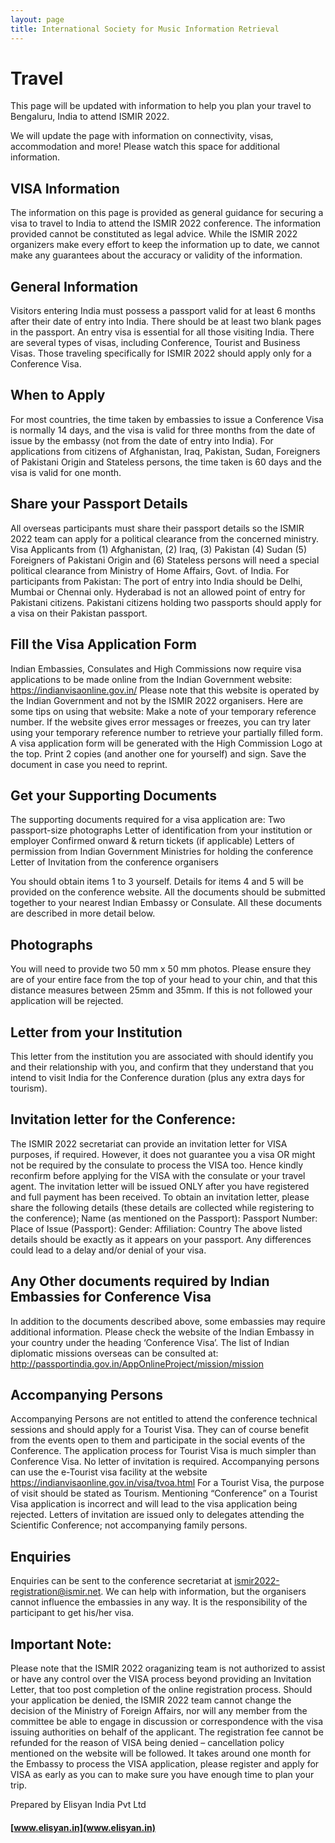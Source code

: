 ```yaml
---
layout: page
title: International Society for Music Information Retrieval
---
```


# Travel

This page will be updated with information to help you plan your travel to Bengaluru, India to attend ISMIR 2022. 

We will update the page with information on connectivity, visas, accommodation and more! Please watch this space for additional information. 

## VISA Information

The information on this page is provided as general guidance for securing a visa to travel to India to attend the ISMIR 2022 conference. The information provided cannot be constituted as legal advice. While the ISMIR 2022 organizers make every effort to keep the information up to date, we cannot make any guarantees about the accuracy or validity of the information.   
 
## General Information
Visitors entering India must possess a passport valid for at least 6 months after their date of entry into India. There should be at least two blank pages in the passport.
An entry visa is essential for all those visiting India. There are several types of visas, including Conference, Tourist and Business Visas. Those traveling specifically for ISMIR 2022 should apply only for a Conference Visa.
 
## When to Apply
For most countries, the time taken by embassies to issue a Conference Visa is normally 14 days, and the visa is valid for three months from the date of issue by the embassy (not from the date of entry into India). For applications from citizens of Afghanistan, Iraq, Pakistan, Sudan, Foreigners of Pakistani Origin and Stateless persons, the time taken is 60 days and the visa is valid for one month.
 
## Share your Passport Details
All overseas participants must share their passport details so the ISMIR 2022 team can apply for a political clearance from the concerned ministry.
Visa Applicants from (1) Afghanistan, (2) Iraq, (3) Pakistan (4) Sudan (5) Foreigners of Pakistani Origin and (6) Stateless persons will need a special political clearance from Ministry of Home Affairs, Govt. of India.
For participants from Pakistan:
The port of entry into India should be Delhi, Mumbai or Chennai only. Hyderabad is not an allowed point of entry for Pakistani citizens.
Pakistani citizens holding two passports should apply for a visa on their Pakistan passport.
 
## Fill the Visa Application Form
Indian Embassies, Consulates and High Commissions now require visa applications to be made online from the Indian Government website:  https://indianvisaonline.gov.in/
Please note that this website is operated by the Indian Government and not by the ISMIR 2022 organisers. Here are some tips on using that website:
Make a note of your temporary reference number. If the website gives error messages or freezes, you can try later using your temporary reference number to retrieve your partially filled form.
A visa application form will be generated with the High Commission Logo at the top. Print 2 copies (and another one for yourself) and sign. Save the document in case you need to reprint.
 
## Get your Supporting Documents
The supporting documents required for a visa application are:
Two passport-size photographs
Letter of identification from your institution or employer
Confirmed onward & return tickets (if applicable)
Letters of permission from Indian Government Ministries for holding the conference
Letter of Invitation from the conference organisers

You should obtain items 1 to 3 yourself. Details for items 4 and 5 will be provided on the conference website. All the documents should be submitted together to your nearest Indian Embassy or Consulate. All these documents are described in more detail below.
 
## Photographs
You will need to provide two 50 mm x 50 mm photos. Please ensure they are of your entire face from the top of your head to your chin, and that this distance measures between 25mm and 35mm. If this is not followed your application will be rejected.
 
## Letter from your Institution
This letter from the institution you are associated with should identify you and their relationship with you, and confirm that they understand that you intend to visit India for the Conference duration (plus any extra days for tourism).
 
## Invitation letter for the Conference:
The ISMIR 2022 secretariat can provide an invitation letter for VISA purposes, if required. However, it does not guarantee you a visa OR might not be required by the consulate to process the VISA too. Hence kindly reconfirm before applying for the VISA with the consulate or your travel agent.
The invitation letter will be issued ONLY after you have registered and full payment has been received.
To obtain an invitation letter, please share the following details (these details are collected while registering to the conference);
Name (as mentioned on the Passport):
Passport Number:
Place of Issue (Passport):
Gender:
Affiliation:
Country
The above listed details should be exactly as it appears on your passport. Any differences could lead to a delay and/or denial of your visa. 
 
## Any Other documents required by Indian Embassies for Conference Visa
In addition to the documents described above, some embassies may require additional information. Please check the website of the Indian Embassy in your country under the heading ‘Conference Visa’.
The list of Indian diplomatic missions overseas can be consulted at: http://passportindia.gov.in/AppOnlineProject/mission/mission
 
## Accompanying Persons
Accompanying Persons are not entitled to attend the conference technical sessions and should apply for a Tourist Visa. They can of course benefit from the events open to them and participate in the social events of the Conference.
The application process for Tourist Visa is much simpler than Conference Visa. No letter of invitation is required. Accompanying persons can use the e-Tourist visa facility at the website https://indianvisaonline.gov.in/visa/tvoa.html
For a Tourist Visa, the purpose of visit should be stated as Tourism. Mentioning “Conference” on a Tourist Visa application is incorrect and will lead to the visa application being rejected.
Letters of invitation are issued only to delegates attending the Scientific Conference; not accompanying family persons.
 
## Enquiries
Enquiries can be sent to the conference secretariat at ismir2022-registration@ismir.net. We can help with information, but the organisers cannot influence the embassies in any way. It is the responsibility of the participant to get his/her visa.

## Important Note:
Please note that the ISMIR 2022 oraganizing team is not authorized to assist or have any control over the VISA process beyond providing an Invitation Letter, that too post completion of the online registration process. Should your application be denied, the ISMIR 2022 team cannot change the decision of the Ministry of Foreign Affairs, nor will any member from the committee be able to engage in discussion or correspondence with the visa issuing authorities on behalf of the applicant.
The registration fee cannot be refunded for the reason of VISA being denied – cancellation policy mentioned on the website will be followed.
It takes around one month for the Embassy to process the VISA application, please register and apply for VISA as early as you can to make sure you have enough time to plan your trip.


Prepared by 
Elisyan India Pvt Ltd
#### [www.elisyan.in](www.elisyan.in)